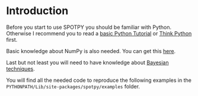 # Introduction

Before you start to use SPOTPY you should be familiar with Python. Otherwise I recommend you to read a [basic Python Tutorial](https://docs.python.org/2/tutorial/ " Basic Python tutorial") or [Think Python](http://www.greenteapress.com/thinkpython/ "Think Python") first.

Basic knowledge about NumPy is also needed. You can get this [here](http://www.engr.ucsb.edu/~shell/che210d/numpy.pdf "NumPY tutorial").

Last but not least you will need to have knowledge about [Bayesian techniques](https://github.com/CamDavidsonPilon/Probabilistic-Programming-and-Bayesian-Methods-for-Hackers/tree/master/ "Bayesian techniques").

You will find all the needed code to reproduce the following examples in the `PYTHONPATH/Lib/site-packages/spotpy/examples` folder. 
